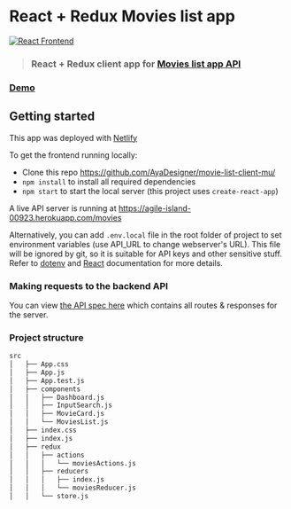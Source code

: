 # React + Redux Movies list app

[![React Frontend](https://img.shields.io/badge/react-frontend-%23783578.svg)](http://react.io)

> ### React + Redux client app for [Movies list app API](https://github.com/AyaDesigner/movie-list-api-mu)


### [Demo](https://distracted-pare-feb384.netlify.app/)&nbsp;&nbsp;&nbsp;&nbsp;


## Getting started

This app was deployed with [Netlify](https://distracted-pare-feb384.netlify.app/)

To get the frontend running locally:

- Clone this repo https://github.com/AyaDesigner/movie-list-client-mu/
- `npm install` to install all required dependencies
- `npm start` to start the local server (this project uses `create-react-app`)

A live API server is running at https://agile-island-00923.herokuapp.com/movies
 
Alternatively, you can add `.env.local` file in the root folder of project to set environment variables (use API_URL to change webserver's URL). This file will be ignored by git, so it is suitable for API keys and other sensitive stuff. Refer to [dotenv](https://github.com/motdotla/dotenv) and [React](https://github.com/facebookincubator/create-react-app/blob/master/packages/react-scripts/template/README.md#adding-development-environment-variables-in-env) documentation for more details. 

### Making requests to the backend API

You can view [the API spec here](https://github.com/AyaDesigner/movie-list-api-mu) which contains all routes & responses for the server.


### Project structure

```bash
src
│   ├── App.css
│   ├── App.js
│   ├── App.test.js
│   ├── components
│   │   ├── Dashboard.js
│   │   ├── InputSearch.js
│   │   ├── MovieCard.js
│   │   └── MoviesList.js
│   ├── index.css
│   ├── index.js
│   ├── redux
│   │   ├── actions
│   │   │   └── moviesActions.js
│   │   ├── reducers
│   │   │   ├── index.js
│   │   │   └── moviesReducer.js
│   │   └── store.js
```
